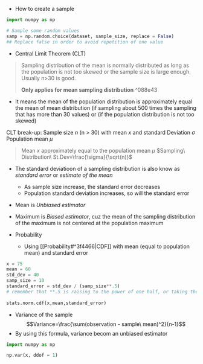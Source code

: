 - How to create a sample
```python
import numpy as np

# Sample some random values
samp = np.random.choice(dataset, sample_size, replace = False)
## Replace false in order to avoid repetition of one value
```

- Central Limit Theorem (CLT)
> 	Sampling distribution of the mean is normally distributed as long as the population is not too skewed or the sample size is large enough. Usually n>30 is good.
> 	
> 	**Only applies for mean sampling distribution**  ^088e43
- It means the mean of the population distribution is approximately equal the mean of mean distribution (if sampling about 500 times the sampling that has more than 30 values) or (if the population distribution is not too skewed)

CLT break-up:
	Sample size $n$ (n > 30) with mean $x$ and standard Deviation $\sigma$
	Population mean $\mu$
>  Mean $x$ approximately equal to the population mean $\mu$
>  $Sampling\ Distribution\ St.Dev=\frac{\sigma}{\sqrt(n)}$

- The standard deviatioon of a sampling distribution  is also know as *standard error* or *estimate of the mean*
	- As sample size increase, the standard error decreases
	- Population standard deviation increases, so will the standard error

- Mean is *Unbiased estimator*
- Maximum is *Biased estimator*, cuz the mean of the sampling distribution  of the maximum is not centered at the population maximum

- Probability
	- Using [[Probability#^3f4466|CDF]] with mean (equal to population mean) and standard error
```python
x = 75  
mean = 60  
std_dev = 40  
samp_size = 10  
standard_error = std_dev / (samp_size**.5)  
# remember that **.5 is raising to the power of one half, or taking the square root  
  
stats.norm.cdf(x,mean,standard_error)
```

- Variance of the sample
$$Variance=\frac{\sum(observation - sample\ mean)^2}{n-1}$$
- By using this formula, variance becom an unbiased estimator
```python 
import numpy as np

np.var(x, ddof = 1)
```